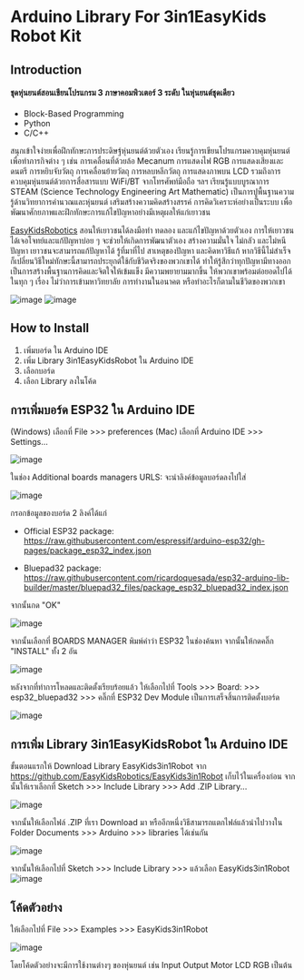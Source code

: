 # **Arduino Library For 3in1EasyKids Robot Kit**
## **Introduction**
#### ชุดหุ่นยนต์สอนเขียนโปรแกรม 3 ภาษาคอมพิวเตอร์ 3 ระดับ ในหุ่นยนต์ชุดเดียว

* Block-Based Programming
* Python
* C/C++

สนุกเข้าใจง่ายเพื่อฝึกทักษะการประดิษฐ์หุ่นยนต์ด้วยตัวเอง เรียนรู้การเขียนโปรแกรมควบคุมหุ่นยนต์เพื่อทำภารกิจต่าง ๆ เช่น การเคลื่อนที่ด้วยล้อ Mecanum การแสดงไฟ RGB การแสดงเสียงและดนตรี การหยิบจับวัตถุ การเคลื่อนย้ายวัตถุ การหลบหลีกวัตถุ การแสดงภาพบน LCD รวมถึงการควบคุมหุ่นยนต์ด้วยการสื่อสารแบบ WiFi/BT จากโทรศัพท์มือถือ ฯลฯ เรียนรู้แบบบูรณาการ STEAM (Science Technology Engineering Art Mathematic) เป็นการปูพื้นฐานความรู้ด้านวิทยาการคำนวณและหุ่นยนต์ เสริมสร้างความคิดสร้างสรรค์ การคิดวิเคราะห์อย่างเป็นระบบ เพื่อพัฒนาศักยภาพและฝึกทักษะการแก้ไขปัญหาอย่างมีเหตุผลให้แก่เยาวชน

[EasyKidsRobotics](https://www.easykidsrobotics.com/) สอนให้เยาวชนได้ลงมือทำ ทดลอง และแก้ไขปัญหาด้วยตัวเอง 
การให้เยาวชนได้เจอโจทย์และแก้ปัญหาบ่อย ๆ จะช่วยให้เกิดการพัฒนาตัวเอง สร้างความมั่นใจ ไม่กลัว และไม่หนีปัญหา เยาวชนจะสามารถแก้ปัญหาได้ รู้ที่มาที่ไป สาเหตุของปัญหา และคิดหาวิธีแก้ หากวิธีนี้ไม่สำเร็จ 
ก็เปลี่ยนวิธีใหม่ทักษะนี้สามารถประยุกต์ใช้กับชีวิตจริงของพวกเขาได้ ทำให้รู้สึกว่าทุกปัญหามีทางออก เป็นการสร้างพื้นฐานการคิดและจิตใจให้เข้มแข็ง มีความพยายามมากขึ้น ให้พวกเขาพร้อมต่อยอดไปได้ในทุก ๆ เรื่อง ไม่ว่าการเข้ามหาวิทยาลัย การทำงานในอนาคต หรือทำอะไรก็ตามในชีวิตของพวกเขา

![image](https://github.com/EasykidsRobotics/EasyKids3in1/assets/66917385/ea4982af-c097-402c-a2f1-4fe42d3f4692)
![image](https://github.com/EasykidsRobotics/EasyKids3in1/assets/66917385/4caaa5ae-43b1-4eee-9088-f165cef0792f)

## **How to Install**

1. เพิ่มบอร์ด ใน Arduino IDE 
1. เพิ่ม Library 3in1EasyKidsRobot ใน Arduino IDE
1. เลือกบอร์ด 
1. เลือก Library ลงในโค้ด

## **การเพิ่มบอร์ด ESP32 ใน Arduino IDE**
(Windows) เลือกที่ File >>> preferences 
(Mac) เลือกที่ Arduino IDE >>> Settings... 

![image](https://github.com/EasyKidsRobotics/EasyKids3in1Robot/assets/66917385/ab8fcb36-e563-4370-bf43-fc291f1e1450")

ในช่อง Additional boards managers URLS: จะนำลิงค์ข้อมูลบอร์ดลงไปใส่

![image](https://github.com/EasyKidsRobotics/EasyKids3in1Robot/assets/66917385/7d5f8ea0-6864-40d6-b10d-e8a0b444fc1b")

กรอกข้อมูลของบอร์ด 2 ลิงค์ได้แก่

* Official ESP32 package: https://raw.githubusercontent.com/espressif/arduino-esp32/gh-pages/package_esp32_index.json

* Bluepad32 package: https://raw.githubusercontent.com/ricardoquesada/esp32-arduino-lib-builder/master/bluepad32_files/package_esp32_bluepad32_index.json

จากนั้นกด "OK"

![image](https://github.com/EasyKidsRobotics/EasyKids3in1Robot/assets/66917385/19663f57-c77d-4808-b728-1fd060c99d7a")

จากนั้นเลือกที่ BOARDS MANAGER พิมพ์คำว่า ESP32 ในช่องค้นหา จากนั้นให้กดคลิ๊ก "INSTALL" ทั้ง 2 อัน

![image](https://github.com/EasyKidsRobotics/EasyKids3in1Robot/assets/66917385/8bac720b-8660-484b-8377-2f48a72cdeb9")

หลังจากที่ทำการโหลดและติดตั้งเรียบร้อยแล้ว ให้เลือกไปที่ Tools >>> Board: >>> esp32_bluepad32 >>> คลิ๊กที่ ESP32 Dev Module เป็นการเสร็จสิ้นการติดตั้งบอร์ด

![image](https://github.com/EasyKidsRobotics/EasyKids3in1Robot/assets/66917385/5eb60fd2-dc1e-4d7f-8fca-49f371e46e3a")

## **การเพิ่ม Library 3in1EasyKidsRobot ใน Arduino IDE**
ขั้นตอนแรกให้ Download Library EasyKids3in1Robot จาก https://github.com/EasyKidsRobotics/EasyKids3in1Robot เก็บไว้ในเครื่องก่อน
จากนั้นให้เราเลือกที่ Sketch >>> Include Library >>> Add .ZIP Library...

![image](https://github.com/EasyKidsRobotics/EasyKids3in1Robot/assets/66917385/d804a5c0-0f5b-4614-be63-1da073d1585e")

จากนั้นให้เลือกไฟล์ .ZIP ที่เรา Download มา หรืออีกหนึ่งวิธีสามารถแตกไฟล์แล้วนำไปวางใน Folder Documents >>> Arduino >>> libraries ได้เช่นกัน

![image](https://github.com/EasyKidsRobotics/EasyKids3in1Robot/assets/66917385/2780c48d-3811-43ec-8f5a-37d8274bfffa")

จากนั้นให้เลือกไปที่ Sketch >>> Include Library >>> แล้วเลือก EasyKids3in1Robot
![image](https://github.com/EasyKidsRobotics/EasyKids3in1Robot/assets/66917385/eb5c7506-8281-4f8e-903e-5f3c166ed186")

## **โค้ดตัวอย่าง**
ให้เลือกไปที่ File >>> Examples >>> EasyKids3in1Robot 

![image](https://github.com/EasyKidsRobotics/EasyKids3in1Robot/assets/66917385/7199c15b-9255-4c65-83eb-bba9182038dc")

โดยโค้ดตัวอย่างจะมีการใช้งานต่างๆ ของหุ่นยนต์ เช่น Input Output Motor LCD RGB เป็นต้น 

